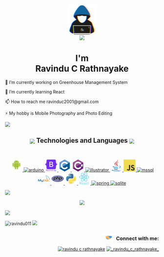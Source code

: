   <div align="center">
	 <img src="https://github.com/0xAbdulKhalid/0xAbdulKhalid/raw/main/assets/mdImages/about_me.gif" width = 100px height = 100px align="center"> <br/>
 	 <img src="https://github.com/vimalverma558/vimalverma558/blob/v2/img/hello.gif" width=90px>
  </div>
  <h1  align="center" >I'm <br/> Ravindu C Rathnayake</h1>
<div width="100%">
  
  <div align=" width="40%">
<p>🔭 I’m currently working on Greenhouse Management System </p>

<p>🌱 I’m currently learning React</p>

<p>📫 How to reach me ravinduc2001@gmail.com</p>

<p>⚡ My hobby is Mobile Photography and Photo Editing</p>
 </div>
</div>





<img src="https://user-images.githubusercontent.com/73097560/115834477-dbab4500-a447-11eb-908a-139a6edaec5c.gif"> 

<div align="center"> 
  <h2> 
    <img  src="https://media2.giphy.com/media/QssGEmpkyEOhBCb7e1/giphy.gif?cid=ecf05e47a0n3gi1bfqntqmob8g9aid1oyj2wr3ds3mg700bl&rid=giphy.gif" width ="25" align="center">
    <b >Technologies and Languages</b>
	      <img  src="https://media2.giphy.com/media/QssGEmpkyEOhBCb7e1/giphy.gif?cid=ecf05e47a0n3gi1bfqntqmob8g9aid1oyj2wr3ds3mg700bl&rid=giphy.gif" width ="25" align="center">

  </h2>
</div>

 <br/>
<p align="center"> <a href="https://developer.android.com" target="_blank" rel="noreferrer"> <img src="https://raw.githubusercontent.com/devicons/devicon/master/icons/android/android-original-wordmark.svg" alt="android" width="40" height="40"/> </a> <a href="https://www.arduino.cc/" target="_blank" rel="noreferrer"> <img src="https://cdn.worldvectorlogo.com/logos/arduino-1.svg" alt="arduino" width="40" height="40"/> </a> <a href="https://getbootstrap.com" target="_blank" rel="noreferrer"> <img src="https://raw.githubusercontent.com/devicons/devicon/master/icons/bootstrap/bootstrap-plain-wordmark.svg" alt="bootstrap" width="40" height="40"/> </a> <a href="https://www.cprogramming.com/" target="_blank" rel="noreferrer"> <img src="https://raw.githubusercontent.com/devicons/devicon/master/icons/c/c-original.svg" alt="c" width="40" height="40"/> </a> <a href="https://www.w3schools.com/cs/" target="_blank" rel="noreferrer"> <img src="https://raw.githubusercontent.com/devicons/devicon/master/icons/csharp/csharp-original.svg" alt="csharp" width="40" height="40"/> </a> <a href="https://www.adobe.com/in/products/illustrator.html" target="_blank" rel="noreferrer"> <img src="https://www.vectorlogo.zone/logos/adobe_illustrator/adobe_illustrator-icon.svg" alt="illustrator" width="40" height="40"/> </a> <a href="https://www.java.com" target="_blank" rel="noreferrer"> <img src="https://raw.githubusercontent.com/devicons/devicon/master/icons/java/java-original.svg" alt="java" width="40" height="40"/> </a> <a href="https://developer.mozilla.org/en-US/docs/Web/JavaScript" target="_blank" rel="noreferrer"> <img src="https://raw.githubusercontent.com/devicons/devicon/master/icons/javascript/javascript-original.svg" alt="javascript" width="40" height="40"/> </a> <a href="https://www.microsoft.com/en-us/sql-server" target="_blank" rel="noreferrer"> <img src="https://www.svgrepo.com/show/303229/microsoft-sql-server-logo.svg" alt="mssql" width="40" height="40"/> </a> <a href="https://www.mysql.com/" target="_blank" rel="noreferrer"> <img src="https://raw.githubusercontent.com/devicons/devicon/master/icons/mysql/mysql-original-wordmark.svg" alt="mysql" width="40" height="40"/> </a> <a href="https://www.php.net" target="_blank" rel="noreferrer"> <img src="https://raw.githubusercontent.com/devicons/devicon/master/icons/php/php-original.svg" alt="php" width="40" height="40"/> </a> <a href="https://www.python.org" target="_blank" rel="noreferrer"> <img src="https://raw.githubusercontent.com/devicons/devicon/master/icons/python/python-original.svg" alt="python" width="40" height="40"/> </a> <a href="https://reactjs.org/" target="_blank" rel="noreferrer"> <img src="https://raw.githubusercontent.com/devicons/devicon/master/icons/react/react-original-wordmark.svg" alt="react" width="40" height="40"/> </a> <a href="https://spring.io/" target="_blank" rel="noreferrer"> <img src="https://www.vectorlogo.zone/logos/springio/springio-icon.svg" alt="spring" width="40" height="40"/> </a> <a href="https://www.sqlite.org/" target="_blank" rel="noreferrer"> <img src="https://www.vectorlogo.zone/logos/sqlite/sqlite-icon.svg" alt="sqlite" width="40" height="40"/> </a> </p>

<img src="https://user-images.githubusercontent.com/73097560/115834477-dbab4500-a447-11eb-908a-139a6edaec5c.gif"> 





</div>

<div align="center">

![](https://github-readme-stats.vercel.app/api/top-langs/?username=ravindu011&theme=great-gatsby&hide_border=true&include_all_commits=true&count_private=false&layout=compact&border_radius=45px)
 
</div>
<img src="https://user-images.githubusercontent.com/73097560/115834477-dbab4500-a447-11eb-908a-139a6edaec5c.gif"> 




<p align="left"> <img src="https://komarev.com/ghpvc/?username=Ravindu011&label=Profile%20views&color=3cb043&style=flat" alt="ravindu011" /> 	<img height="40" src="https://emoji.gg/assets/emoji/7333-parrotdance.gif">
</p>

<div align="right">
	<h3 ><img src="https://github.com/0xAbdulKhalid/0xAbdulKhalid/raw/main/assets/mdImages/handshake.gif" width=50px>Connect with me:</h3>
<p >
<a href="https://fb.com/ravindu c rathnayake" target="blank"><img  src="https://raw.githubusercontent.com/rahuldkjain/github-profile-readme-generator/master/src/images/icons/Social/facebook.svg" alt="ravindu c rathnayake" height="30" width="40" /></a>
<a href="https://instagram.com/_ravindu_c_rathnayake_" target="blank"><img  src="https://raw.githubusercontent.com/rahuldkjain/github-profile-readme-generator/master/src/images/icons/Social/instagram.svg" alt="_ravindu_c_rathnayake_" height="30" width="40" /></a>
</p>
</div>





